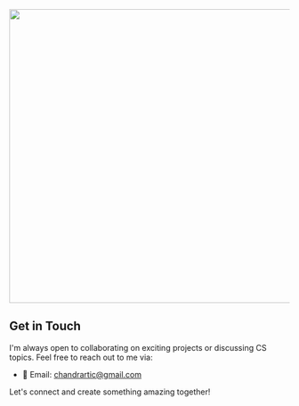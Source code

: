 <div align="center">
<img src="https://raw.githubusercontent.com/samthepacman/samthepacman/master/assets/mainprof.jpg" style="width: 55vw"/></div>
<div align="left">
</div>

## Get in Touch

I'm always open to collaborating on exciting projects or discussing CS topics. Feel free to reach out to me via:

- 📧 Email: [chandrartic@gmail.com](chandrartic@gmail.com)

Let's connect and create something amazing together!
